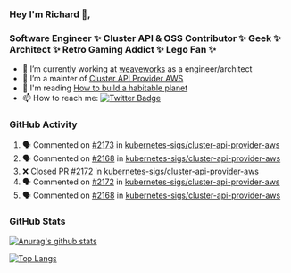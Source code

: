 ### Hey I'm Richard 👋, 

<h3 align="left">Software Engineer ✨ Cluster API & OSS Contributor ✨ Geek ✨ Architect ✨ Retro Gaming Addict ✨ Lego Fan ✨</h3>

- 🔭 I’m currently working at [weaveworks](https://github.com/weaveworks) as a engineer/architect
- 👯 I’m a mainter of [Cluster API Provider AWS](https://github.com/kubernetes-sigs/cluster-api-provider-aws)
- 💬 I'm reading [How to build a habitable planet](https://www.amazon.co.uk/How-Build-Habitable-Planet-Humankind/dp/0691140065)
- 📫 How to reach me: [![Twitter Badge](https://img.shields.io/badge/-@fruit_case-00acee?style=flat&logo=Twitter&logoColor=white)](https://twitter.com/intent/follow?screen_name=fruit_case "Follow on Twitter")

### GitHub Activity 

<!--START_SECTION:activity-->
1. 🗣 Commented on [#2173](https://github.com/kubernetes-sigs/cluster-api-provider-aws/issues/2173) in [kubernetes-sigs/cluster-api-provider-aws](https://github.com/kubernetes-sigs/cluster-api-provider-aws)
2. 🗣 Commented on [#2168](https://github.com/kubernetes-sigs/cluster-api-provider-aws/issues/2168) in [kubernetes-sigs/cluster-api-provider-aws](https://github.com/kubernetes-sigs/cluster-api-provider-aws)
3. ❌ Closed PR [#2172](https://github.com/kubernetes-sigs/cluster-api-provider-aws/pull/2172) in [kubernetes-sigs/cluster-api-provider-aws](https://github.com/kubernetes-sigs/cluster-api-provider-aws)
4. 🗣 Commented on [#2172](https://github.com/kubernetes-sigs/cluster-api-provider-aws/issues/2172) in [kubernetes-sigs/cluster-api-provider-aws](https://github.com/kubernetes-sigs/cluster-api-provider-aws)
5. 🗣 Commented on [#2168](https://github.com/kubernetes-sigs/cluster-api-provider-aws/issues/2168) in [kubernetes-sigs/cluster-api-provider-aws](https://github.com/kubernetes-sigs/cluster-api-provider-aws)
<!--END_SECTION:activity-->

### GitHub Stats

[![Anurag's github stats](https://github-readme-stats.vercel.app/api?username=richardcase&count_private=true&show_icons=true)](https://github.com/anuraghazra/github-readme-stats)

[![Top Langs](https://github-readme-stats.vercel.app/api/top-langs/?username=richardcase&hide=html&layout=compact)](https://github.com/anuraghazra/github-readme-stats)
